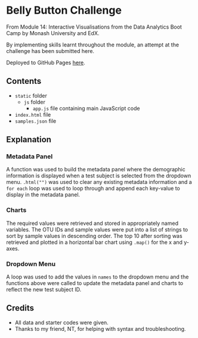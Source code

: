 # Belly Button Challenge

From Module 14: Interactive Visualisations from the Data Analytics Boot Camp by Monash University and EdX.

By implementing skills learnt throughout the module, an attempt at the challenge has been submitted here.

Deployed to GitHub Pages [here](https://soljm.github.io/belly-button-challenge/).

## Contents

- `static` folder
  - `js` folder
    - `app.js` file containing main JavaScript code
- `index.html` file
- `samples.json` file

## Explanation

### Metadata Panel

A function was used to build the metadata panel where the demographic information is displayed when a test subject is selected from the dropdown menu. `.html("")` was used to clear any existing metadata information and a `for each` loop was used to loop through and append each key-value to display in the metadata panel.

### Charts

The required values were retrieved and stored in appropriately named variables. The OTU IDs and sample values were put into a list of strings to sort by sample values in descending order. The top 10 after sorting was retrieved and plotted in a horizontal bar chart using `.map()` for the x and y-axes.

### Dropdown Menu

A loop was used to add the values in `names` to the dropdown menu and the functions above were called to update the metadata panel and charts to reflect the new test subject ID.

## Credits

- All data and starter codes were given.
- Thanks to my friend, NT, for helping with syntax and troubleshooting.